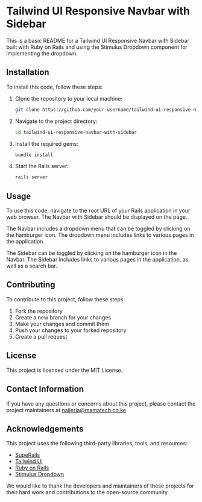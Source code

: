 # Tailwind UI Responsive Navbar with Sidebar

This is a basic README for a Tailwind UI Responsive Navbar with Sidebar built with Ruby on Rails and using the Stimulus Dropdown component for implementing the dropdown.

## Installation

To install this code, follow these steps:

1. Clone the repository to your local machine:

    ```bash
    git clone https://github.com/your-username/tailwind-ui-responsive-navbar-with-sidebar.git
    ```

2. Navigate to the project directory:

    ```bash
    cd tailwind-ui-responsive-navbar-with-sidebar
    ```

3. Install the required gems:

    ```bash
    bundle install
    ```

4. Start the Rails server:

    ```bash
    rails server
    ```

## Usage

To use this code, navigate to the root URL of your Rails application in your web browser. The Navbar with Sidebar should be displayed on the page.

The Navbar includes a dropdown menu that can be toggled by clicking on the hamburger icon. The dropdown menu includes links to various pages in the application.

The Sidebar can be toggled by clicking on the hamburger icon in the Navbar. The Sidebar includes links to various pages in the application, as well as a search bar.

## Contributing

To contribute to this project, follow these steps:

1. Fork the repository
2. Create a new branch for your changes
3. Make your changes and commit them
4. Push your changes to your forked repository
5. Create a pull request

## License

This project is licensed under the MIT License.

## Contact Information

If you have any questions or concerns about this project, please contact the project maintainers at naijeria@mamatech.co.ke

## Acknowledgements

This project uses the following third-party libraries, tools, and resources:
- [SupeRails](https://superails.com/)
- [Tailwind UI](https://tailwindui.com/)
- [Ruby on Rails](https://rubyonrails.org/)
- [Stimulus Dropdown](https://github.com/hotwired/stimulus/tree/main/packages/dropdown)

We would like to thank the developers and maintainers of these projects for their hard work and contributions to the open-source community.
